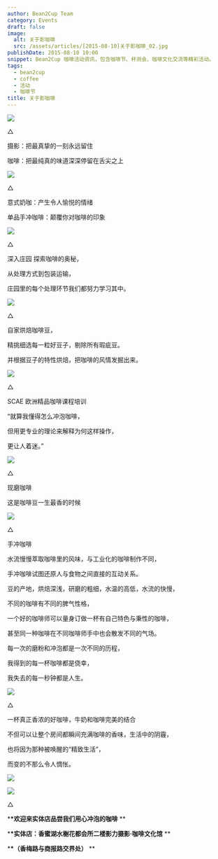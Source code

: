 ```yaml
---
author: Bean2Cup Team
category: Events
draft: false
image:
  alt: 关于影咖啡
  src: /assets/articles/[2015-08-10]关于影咖啡_02.jpg
publishDate: 2015-08-10 10:00
snippet: Bean2Cup 咖啡活动资讯，包含咖啡节、杯测会、咖啡文化交流等精彩活动。
tags:
  - bean2cup
  - coffee
  - 活动
  - 咖啡节
title: 关于影咖啡
---
```


![](/assets/articles/[2015-08-10]关于影咖啡_02.jpg)

△

摄影：把最真挚的一刻永远留住

咖啡：把最纯真的味道深深停留在舌尖之上

![](/assets/articles/[2015-08-10]关于影咖啡_03.jpg)

△

意式奶咖：产生令人愉悦的情绪

单品手冲咖啡：颠覆你对咖啡的印象

![](/assets/articles/[2015-08-10]关于影咖啡_04.jpg)

△

深入庄园 探索咖啡的奥秘，

从处理方式到包装运输，

庄园里的每个处理环节我们都努力学习其中。

![](/assets/articles/[2015-08-10]关于影咖啡_05.jpg)

△

自家烘焙咖啡豆，

精挑细选每一粒好豆子，剔除所有瑕疵豆。

并根据豆子的特性烘焙，把咖啡的风情发掘出来。

![](/assets/articles/[2015-08-10]关于影咖啡_06.jpg)

△

SCAE 欧洲精品咖啡课程培训

“就算我懂得怎么冲泡咖啡，

但用更专业的理论来解释为何这样操作，

更让人着迷。”

![](/assets/articles/[2015-08-10]关于影咖啡_07.jpg)

△

现磨咖啡

这是咖啡豆一生最香的时候

![](/assets/articles/[2015-08-10]关于影咖啡_08.jpg)

△

手冲咖啡

水流慢慢萃取咖啡里的风味，与工业化的咖啡制作不同，

手冲咖啡试图还原人与食物之间直接的互动关系。

豆的产地，烘焙深浅，研磨的粗细，水温的高低，水流的快慢，

不同的咖啡有不同的脾气性格，

一个好的咖啡师可以量身订做一杯有自己特色与秉性的咖啡，

甚至同一种咖啡在不同咖啡师手中也会散发不同的气场。

每一次的磨粉和冲泡都是一次不同的历程，

我得到的每一杯咖啡都是侥幸，

我失去的每一秒钟都是人生。

![](/assets/articles/[2015-08-10]关于影咖啡_09.jpg)

△

一杯真正香浓的好咖啡，牛奶和咖啡完美的结合

不但可以让整个房间都瞬间充满咖啡的香味，生活中的阴霾，

也将因为那种被唤醒的“精致生活”，

而变的不那么令人惆怅。

![](/assets/articles/[2015-08-10]关于影咖啡_10.jpg)

![](/assets/articles/[2015-08-10]关于影咖啡_11.jpg)

△

\***\*欢迎来实体店品尝我们用心冲泡的咖啡** \*\*

\***\*实体店：香蜜湖水榭花都会所二楼影力摄影·咖啡文化馆** \*\*

\***\*（香梅路与商报路交界处）** \*\*
